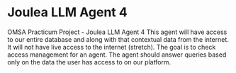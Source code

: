 # Joulea LLM Agent 4
OMSA Practicum Project - Joulea LLM Agent 4
This agent will have access to our entire database and along with that contextual data from the internet. It will not have live access to the internet (stretch). The goal is to check access management for an agent. The agent should answer queries based only on the data the user has access to on our platform.
